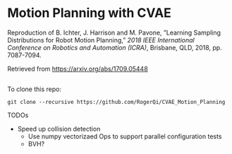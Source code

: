 # Motion Planning with CVAE

Reproduction of B. Ichter, J. Harrison and M. Pavone, ”Learning Sampling Distributions
for Robot Motion Planning,” _2018 IEEE International Conference on
Robotics and Automation (ICRA)_, Brisbane, QLD, 2018, pp. 7087-7094.

Retrieved from https://arxiv.org/abs/1709.05448

##
To clone this repo:
```
git clone --recursive https://github.com/RogerQi/CVAE_Motion_Planning
```

TODOs
- Speed up collision detection
    - Use numpy vectorizaed Ops to support parallel configuration tests
    - BVH?
